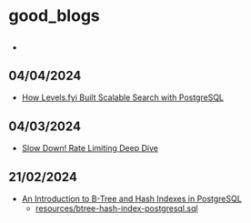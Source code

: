 # good_blogs

## <placeholder>
- <placeholder>

## 04/04/2024
- [How Levels.fyi Built Scalable Search with PostgreSQL](https://www.levels.fyi/blog/scalable-search-with-postgres.html)

## 04/03/2024
- [Slow Down! Rate Limiting Deep Dive](https://www.codereliant.io/rate-limiting-deep-dive/)

## 21/02/2024
- [An Introduction to B-Tree and Hash Indexes in PostgreSQL](https://thwack.solarwinds.com/groups/data-driven/b/blog/posts/an-introduction-to-b-tree-and-hash-indexes-in-postgresql)
  - [resources/btree-hash-index-postgresql.sql](resources/btree-hash-index-postgresql.sql)

